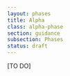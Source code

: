 ```yaml
---
layout: phases
title: Alpha
class: alpha-phase
section: guidance
subsection: Phases
status: draft
---
```


[TO DO]